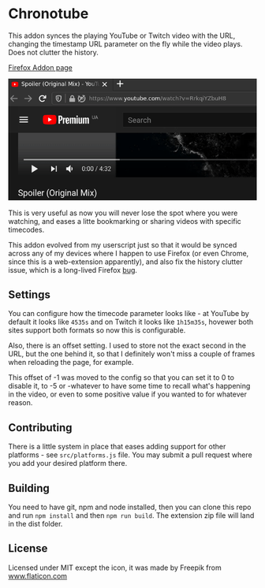 # Chronotube
This addon synces the playing YouTube or Twitch video with the URL, changing the timestamp URL parameter on the fly while the video plays. Does not clutter the history.

[Firefox Addon page](https://addons.mozilla.org/en-US/firefox/addon/chronotube/)

![](demo.gif)

This is very useful as now you will never lose the spot where you were watching, and eases a litte bookmarking or sharing videos with specific timecodes.

This addon evolved from my userscript just so that it would be synced across any of my devices where I happen to use Firefox (or even Chrome, since this is a web-extension apparently), and also fix the history clutter issue, which is a long-lived Firefox [bug](https://bugzilla.mozilla.org/show_bug.cgi?id=753264).

## Settings
You can configure how the timecode parameter looks like - at YouTube by default it looks like `4535s` and on Twitch it looks like `1h15m35s`, hovewer both sites support both formats so now this is configurable.

Also, there is an offset setting.
I used to store not the exact second in the URL, but the one behind it, so that I definitely won't miss a couple of frames when reloading the page, for example.

This offset of -1 was moved to the config so that you can set it to 0 to disable it, to -5 or -whatever to have some time to recall what's happening in the video, or even to some positive value if you wanted to for whatever reason.

## Contributing
There is a little system in place that eases adding support for other platforms - see `src/platforms.js` file.
You may submit a pull request where you add your desired platform there.

## Building
You need to have git, npm and node installed, then you can clone this repo and run `npm install` and then `npm run build`.
The extension zip file will land in the dist folder.

## License
Licensed under MIT except the icon, it was made by Freepik from www.flaticon.com
